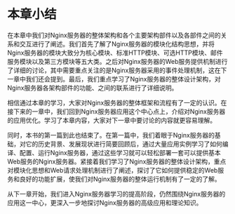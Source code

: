 # 本章小结


在本章中我们对Nginx服务器的整体架构和各个主要架构部件以及各部件之间的关系和交互进行了阐述。我们首先了解了Nginx服务器的模块化结构思想，并将Nginx服务器的模块大致分为核心模块、标准HTTP模块、可选HTTP模块、邮件服务模块以及第三方模块等五大类。之后对Nginx服务器的Web服务提供机制进行了详细的讨论，其中需要重点关注的是Nginx服务器采用的事件处理机制，这在下一章中我们还会提到。最后，我们重点学习了Nginx服务器的整体设计架构，对Nginx服务器各架构部件的功能、之间的联系进行了详细说明。

相信通过本章的学习，大家对Nginx服务器的整体框架和流程有了一定的认识。在接下来的一章中，我们回到Nginx服务器应用这个中心点上，介绍对Nginx服务器的应用优化。学习了本章内容，大家对下一章中要讨论的内容就更容易理解。

同时，本书的第一篇到此也结束了。在第一篇中，我们着眼于Nginx服务器的基础，对它的历史背景、发展现状进行简要回顾后，通过大量应用实例学习了如何编译、配置、运行Nginx服务器，通过这些学习就可以轻松部署一套可以提供基本Web服务的Nginx服务器。紧接着我们学习了Nginx服务器的整体设计架构，重点对模块化思想和Web请求处理机制进行了阐述，探讨了它如何提供稳定的Web服务和良好的功能扩展，使我们对Nginx服务器的整体运行机制有了一定的了解。

从下一章开始，我们进入Nginx服务器学习的提高阶段，仍然围绕Nginx服务器的应用这一中心，更深入一步地探讨Nginx服务器的高级应用和理论知识。